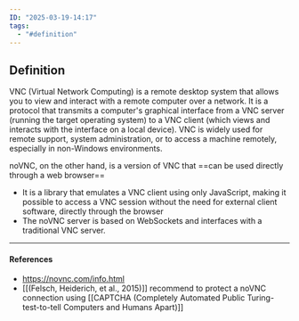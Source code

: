 ```yaml
---
ID: "2025-03-19-14:17"
tags:
  - "#definition"
---
```

## Definition

VNC (Virtual Network Computing) is a remote desktop system that allows you to view and interact with a remote computer over a network. It is a protocol that transmits a computer's graphical interface from a VNC server (running the target operating system) to a VNC client (which views and interacts with the interface on a local device). VNC is widely used for remote support, system administration, or to access a machine remotely, especially in non-Windows environments.

noVNC, on the other hand, is a version of VNC that ==can be used directly through a web browser==
- It is a library that emulates a VNC client using only JavaScript, making it possible to access a VNC session without the need for external client software, directly through the browser
- The noVNC server is based on WebSockets and interfaces with a traditional VNC server.

---
#### References
- https://novnc.com/info.html
- [[(Felsch, Heiderich, et al., 2015)]] recommend to protect a noVNC connection using [[CAPTCHA (Completely Automated Public Turing-test-to-tell Computers and Humans Apart)]] 